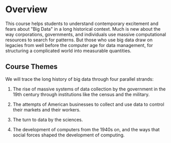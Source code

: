 # Overview

This course helps students to understand contemporary excitement and fears about "Big Data" in a long historical context. Much is new about the way corporations, governments, and individuals use massive computational resources to search for patterns. But those who use big data draw on legacies from well before the computer age for data management, for structuring a complicated world into measurable quantities.

## Course Themes

We will trace the long history of big data through four parallel strands:

1. The rise of massive systems of data collection by the government in the 19th century through institutions like the census and the military.

2. The attempts of American businesses to collect and use data to control their markets and their workers.

3. The turn to data by the sciences.

4. The development of computers from the 1940s on, and the ways that social forces shaped the development of computing.


